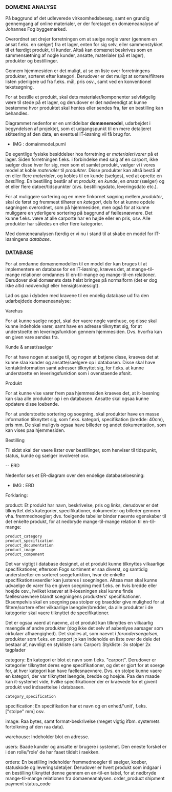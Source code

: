 ### DOMÆNE ANALYSE

På baggrund af det udleverede virksomhedsbesøg, samt en grundig gennemgang af online materialer, 
er der foretaget en domæneanalyse af Johannes Fog byggemarked. 

Overordnet set drejer forretningen om at sælge nogle varer (gennem en ansat f.eks. en sælger) 
fra et lager, enten for sig selv, eller sammenstykket til et færdigt produkt, til kunder. 
Altså kan domænet beskrives som en sammensætning af nogle kunder, ansatte, materialer (på et lager), 
produkter og bestillinger.

Gennem hjemmesiden er det muligt, at se en liste over forretningens produkter, sorteret efter 
kategori. Derudover er det muligt at sortere/filtrere listen yderligere ud fra f.eks. mål, pris osv., 
samt ved en konventionel tekstsøgning.

For at bestille et produkt, skal dets materialer/komponenter selvfølgelig være til stede på et lager, 
og derudover er det nødvendigt at kunne bestemme hvor produktet skal hentes eller sendes fra, før 
en bestilling kan behandles.

Diagrammet nedenfor er en umiddelbar __domænemodel__, udarbejdet i begyndelsen af projektet, som 
et udgangspunkt til en mere detaljeret skitsering af den data, en eventuel IT-løsning vil få brug for.

- IMG : domainmodel.puml

De egentlige fysiske besiddelser hos forretning er _materialer_/_varer_ på et lager. Siden 
forretningen f.eks. i forbindelse med salg af en carport, ikke sælger disse hver for sig, men 
som et samlet produkt, vælger vi i vores model at koble _materialer_ til _produkter_. Disse 
produkter kan altså bestå af en eller flere _materialer_, og kobles til en kunde (sælges), 
ved at oprette en _bestilling_. En bestilling består af et _produkt_, en _kunde_, en _ansat_ 
(sælger) og et eller flere datoer/tidspunkter (dvs. bestillingsdato, leveringsdato etc.).

For at muliggøre sortering og en mere finkornet søgning mellem _produkter_, skal de først 
og fremmest tilhører en _kategori_, dels for at kunne opdele søgningen overordnet, som på 
hjemmesiden, men også for at kunne muliggøre en yderligere sortering på baggrund af 
fællesnævnere. Det kunne f.eks. være at alle carporte har en højde eller en pris, osv. 
Alle produkter har således en eller flere kategorier.

Med domæneanalysen færdig er vi nu i stand til at skabe en model for IT-løsningens _database_.

### DATABASE

For at omdanne domænemodellen til en model der kan bruges til at implementere en database for 
en IT-løsning, kræves det, at mange-til-mange relationer omdannes til en-til-mange og mange-til-en 
relationer. Derudover skal domænets data helst bringes på normalform (det er dog ikke altid 
nødvendigt eller hensigtsmæssigt).

Lad os gaa i dybden med kravene til en endelig database ud fra den udarbejdede domaeneanalyse:

Varehus

For at kunne saelge noget, skal der vaere nogle varehuse, og disse skal kunne indeholde 
varer, samt have en adresse tilknyttet sig, for at understoette en leveringsfunktion 
gennem hjemmesiden. Dvs. hvorfra kan en given vare sendes fra.

Kunde & ansat/saelger

For at have nogen at saelge til, og nogen at betjene disse, kraeves det at kunne 
slaa kunder og ansatte/saelgere op i databasen. 
Disse skal have kontaktinformation samt adresser tilknyttet sig, for f.eks. 
at kunne understoette en leveringsfunktion som i ovenstaende afsnit.

Produkt

For at kunne vise varer frem paa hjemmesiden kraeves det, at it-loesning 
kan slaa alle produkter op i en databasen. Ansatte skal ogsaa kunne opdatere 
disse loebende.

For at understoette sortering og soegning, skal produkter have en masse information 
tilknyttet sig, som f.eks. kategori, specifikation (bredde: 40cm), pris mm. De skal 
muligvis ogsaa have billeder og andet dokumentation, som kan vises paa hjemmesiden.

Bestilling

Til sidst skal der vaere lister over bestillinger, som henviser til tidspunkt, status, 
kunde og saelger involveret osv. 

-- ERD

Nedenfor ses et ER-diagram over den endelige databaseloesning:

- IMG : ERD

Forklaring:

product:
Et produkt har navn, beskrivelse, pris og links, 
derudover er det tilknyttet dets kategorier, specifikationer, 
dokumenter og billeder gennem vha. fremmednoegler; dvs. foelgende 
tabeller binder naevnte egenskaber til det enkelte produkt, for 
at nedbryde mange-til-mange relation til en-til-mange:

	product_category
	product_specification
	product_documentation
	product_image
	product_component

Det var vigtigt i database designet, at et produkt kunne tilknyttes 
vilkaarlige specifikationer, eftersom Fogs sortiment er saa diverst, og 
samtidig understoetter en sorteret soegefunktion, hvor de enkelte 
specifikationsvaerdier kan justeres i soegningen. Altsaa man skal 
kunne udvaelge de varer fra en given soegning med f.eks. en hvis 
bredde eller hoejde osv., hvilket kraever at it-loesningen skal 
kunne finde faellesnaevnere blandt soegningens produkters' 
specifikationer. Eksempelvis skal en soegning paa stolper og braedder 
give mulighed for at filtere/sortere efter vilkaarlige laengder/bredder, 
da alle produkter i de kategorier skal vaere tilknyttet de specifikationer.

Det er ogsaa vaerd at naevne, at et produkt kan tilknyttes 
en vilkaarlig maengde af andre produkter (dog ikke det selv 
af aabenlyse aarsager som cirkulaer afhaengighed). Det skylles at, 
som naevnt i _forundersoegelsen_, produkter som f.eks. en carport 
jo kan indeholde en liste over de dele det bestaar af, navnligt 
en stykliste som:
	Carport:
	Stykliste:
		3x stolper 2x tagplader

category:
En kategori er blot et navn som f.eks. "carport". Derudover er 
kategorier tilknyttet deres egne specifikationer, og det er 
gjort for at soerge for, at hver kategori kan have faellesnaevnere. 
Dvs. en stolpe kunne vaere en kategori, der var tilknyttet laengde, 
bredde og hoejde. Paa den maade kan it-systemet vide, hvilke 
specifikationer der er kraevede for et givent produkt ved 
indsaettelse i databasen.

	category_specification

specification:
En specifikation har et navn og en enhed/'unit', 
f.eks. ["stolpe" mm] osv.

image:
Raa bytes, samt format-beskrivelse (meget vigtig ifbm. systemets 
fortolkning af den raa data).

warehouse:
Indeholder blot en adresse.

users:
Baade kunder og ansatte er brugere i systemet. Den eneste forskel 
er i den rolle/'role' de har faaet tildelt i raekken.

orders:
En bestilling indeholder fremmednoegler til saelger, koeber, statuskode 
og leveringsdetaljer. Derudover er hvert produkt som indgaar i en bestilling 
tilknyttet denne gennem en en-til-en tabel, for at nedbryde mange-til-mange 
relationen fra domaeneanalysen.
	order_product
	shipment
	payment
	status_code



















